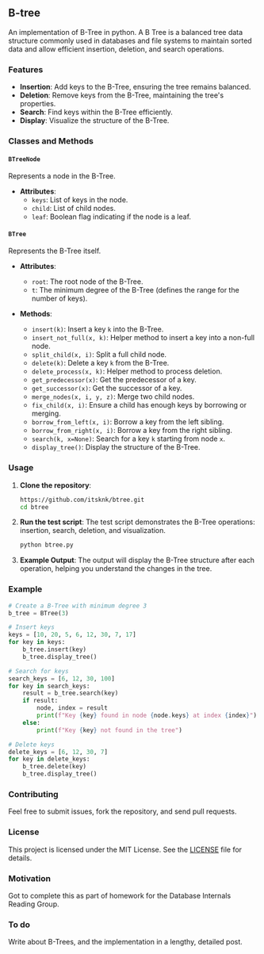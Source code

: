 ## B-tree
An implementation of B-Tree in python. A B Tree is a balanced tree data structure commonly used in databases and file systems to maintain sorted data and allow efficient insertion, deletion, and search operations.

### Features

- **Insertion**: Add keys to the B-Tree, ensuring the tree remains balanced.
- **Deletion**: Remove keys from the B-Tree, maintaining the tree's properties.
- **Search**: Find keys within the B-Tree efficiently.
- **Display**: Visualize the structure of the B-Tree.

### Classes and Methods

#### `BTreeNode`

Represents a node in the B-Tree.

- **Attributes**:
  - `keys`: List of keys in the node.
  - `child`: List of child nodes.
  - `leaf`: Boolean flag indicating if the node is a leaf.

#### `BTree`

Represents the B-Tree itself.

- **Attributes**:
  - `root`: The root node of the B-Tree.
  - `t`: The minimum degree of the B-Tree (defines the range for the number of keys).

- **Methods**:
  - `insert(k)`: Insert a key `k` into the B-Tree.
  - `insert_not_full(x, k)`: Helper method to insert a key into a non-full node.
  - `split_child(x, i)`: Split a full child node.
  - `delete(k)`: Delete a key `k` from the B-Tree.
  - `delete_process(x, k)`: Helper method to process deletion.
  - `get_predecessor(x)`: Get the predecessor of a key.
  - `get_successor(x)`: Get the successor of a key.
  - `merge_nodes(x, i, y, z)`: Merge two child nodes.
  - `fix_child(x, i)`: Ensure a child has enough keys by borrowing or merging.
  - `borrow_from_left(x, i)`: Borrow a key from the left sibling.
  - `borrow_from_right(x, i)`: Borrow a key from the right sibling.
  - `search(k, x=None)`: Search for a key `k` starting from node `x`.
  - `display_tree()`: Display the structure of the B-Tree.

### Usage

1. **Clone the repository**:
   ```sh
   https://github.com/itsknk/btree.git
   cd btree
   ```

2. **Run the test script**:
   The test script demonstrates the B-Tree operations: insertion, search, deletion, and visualization.
   ```sh
   python btree.py
   ```

3. **Example Output**:
   The output will display the B-Tree structure after each operation, helping you understand the changes in the tree.

### Example

```python
# Create a B-Tree with minimum degree 3
b_tree = BTree(3)

# Insert keys
keys = [10, 20, 5, 6, 12, 30, 7, 17]
for key in keys:
    b_tree.insert(key)
    b_tree.display_tree()

# Search for keys
search_keys = [6, 12, 30, 100]
for key in search_keys:
    result = b_tree.search(key)
    if result:
        node, index = result
        print(f"Key {key} found in node {node.keys} at index {index}")
    else:
        print(f"Key {key} not found in the tree")

# Delete keys
delete_keys = [6, 12, 30, 7]
for key in delete_keys:
    b_tree.delete(key)
    b_tree.display_tree()
```

### Contributing

Feel free to submit issues, fork the repository, and send pull requests.

### License

This project is licensed under the MIT License. See the [LICENSE](https://github.com/itsknk/btree/blob/master/LICENSE) file for details.

### Motivation
Got to complete this as part of homework for the Database Internals Reading Group.

### To do
Write about B-Trees, and the implementation in a lengthy, detailed post.
